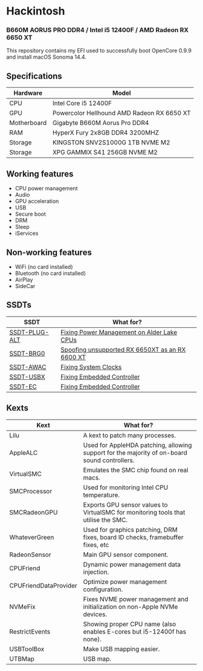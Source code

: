 ﻿# Hackintosh
### B660M AORUS PRO DDR4 / Intel i5 12400F / AMD Radeon RX 6650 XT
This repository contains my EFI used to successfully boot OpenCore 0.9.9 and install macOS Sonoma 14.4.

## Specifications


| Hardware    | Model                                      |
| ----------- | ------------------------------------------ |
| CPU         | Intel Core i5 12400F                       |
| GPU         | Powercolor Hellhound AMD Radeon RX 6650 XT |
| Motherboard | Gigabyte B660M Aorus Pro DDR4              |
| RAM         | HyperX Fury 2x8GB DDR4 3200MHZ             |
| Storage     | KINGSTON SNV2S1000G 1TB NVME M2            |
| Storage     | XPG GAMMIX S41 256GB NVME M2               |

## Working features

- CPU power management
- Audio
- GPU acceleration
- USB
- Secure boot
- DRM
- Sleep
- iServices

## Non-working features

- WiFi (no card installed)
- Bluetooth (no card installed)
- AirPlay
- SideCar



## SSDTs

| SSDT            | What for?                                         |
| --------------- | ------------------------------------------------- |
| [SSDT-PLUG-ALT] | [Fixing Power Management on Alder Lake CPUs]      |
| [SSDT-BRG0]     | [Spoofing unsupported RX 6650XT as an RX 6600 XT] |
| [SSDT-AWAC]     | [Fixing System Clocks]                            |
| [SSDT-USBX]     | [Fixing Embedded Controller]                      |
| [SSDT-EC]       | [Fixing Embedded Controller]                      |

## Kexts
| Kext                  | What for?                                                                                    |
| --------------------- | -------------------------------------------------------------------------------------------- |
| Lilu                  | A kext to patch many processes.                                                              |
| AppleALC              | Used for AppleHDA patching, allowing support for the majority of on-board sound controllers. |
| VirtualSMC            | Emulates the SMC chip found on real macs.                                                    |
| SMCProcessor          | Used for monitoring Intel CPU temperature.                                                   |
| SMCRadeonGPU          | Exports GPU sensor values to VirtualSMC for monitoring tools that utilise the SMC.           |
| WhateverGreen         | Used for graphics patching, DRM fixes, board ID checks, framebuffer fixes, etc               |
| RadeonSensor          | Main GPU sensor component.                                                                   |
| CPUFriend             | Dynamic power management data injection.                                                     |
| CPUFriendDataProvider | Optimize power management configuration.                                                     |
| NVMeFix               | Fixes NVME power management and initialization on non-Apple NVMe devices.                    |
| RestrictEvents        | Showing proper CPU name (also enables E-cores but i5-12400f has none).                       |
| USBToolBox            | Make USB mapping easier.                                                                     |
| UTBMap                | USB map.                                                                                     |










































[Fixing Embedded Controller]: https://dortania.github.io/Getting-Started-With-ACPI/Universal/ec-fix.html
[Fixing Power Management on Alder Lake CPUs]: https://github.com/acidanthera/OpenCorePkg/blob/master/Docs/AcpiSamples/Source/SSDT-PLUG-ALT.dsl
[Fixing System Clocks]: https://dortania.github.io/Getting-Started-With-ACPI/Universal/awac.html
[Spoofing unsupported RX 6650XT as an RX 6600 XT]: https://github.com/acidanthera/OpenCorePkg/blob/master/Docs/AcpiSamples/Source/SSDT-BRG0.dsl
[SSDT-AWAC]: /EFI/OC/ACPI/SSDT-AWAC.aml
[SSDT-BRG0]: /EFI/OC/ACPI/SSDT-BRG0.aml
[SSDT-EC]: /EFI/OC/ACPI/SSDT-EC.aml
[SSDT-PLUG-ALT]: /EFI/OC/ACPI/SSDT-PLUG-ALT.aml
[SSDT-USBX]: /EFI/OC/ACPI/SSDT-USBX.aml